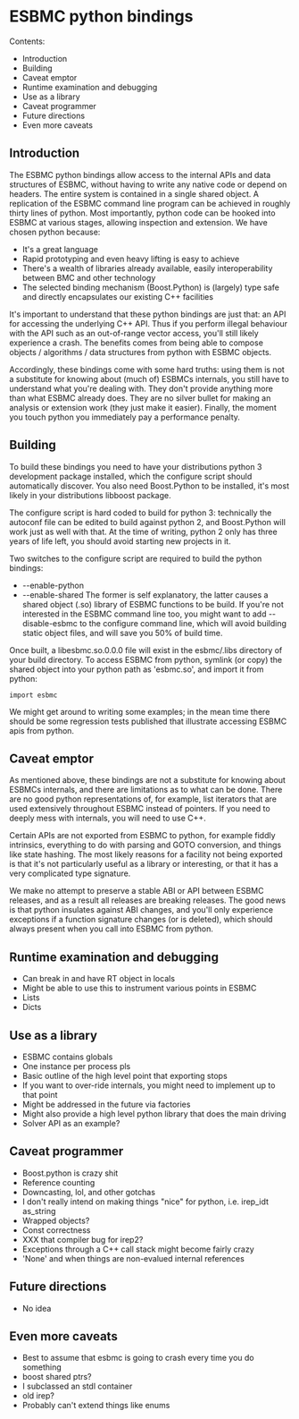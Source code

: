 # ESBMC python bindings

Contents:
 * Introduction
 * Building
 * Caveat emptor
 * Runtime examination and debugging
 * Use as a library
 * Caveat programmer
 * Future directions
 * Even more caveats

## Introduction

The ESBMC python bindings allow access to the internal APIs and data structures
of ESBMC, without having to write any native code or depend on headers. The
entire system is contained in a single shared object. A replication of the ESBMC
command line program can be achieved in roughly thirty lines of python. Most
importantly, python code can be hooked into ESBMC at various stages, allowing 
inspection and extension. We have chosen python because:
 * It's a great language
 * Rapid prototyping and even heavy lifting is easy to achieve
 * There's a wealth of libraries already available, easily interoperability
   between BMC and other technology
 * The selected binding mechanism (Boost.Python) is (largely) type safe and
   directly encapsulates our existing C++ facilities

It's important to understand that these python bindings are just that: an API
for accessing the underlying C++ API. Thus if you perform illegal behaviour
with the API such as an out-of-range vector access, you'll still likely
experience a crash. The benefits comes from being able to compose objects /
algorithms / data structures from python with ESBMC objects.

Accordingly, these bindings come with some hard truths: using them is not a
substitute for knowing about (much of) ESBMCs internals, you still have to
understand what you're dealing with. They don't provide anything more than
what ESBMC already does. They are no silver bullet for making an analysis or
extension work (they just make it easier). Finally, the moment you touch python
you immediately pay a performance penalty.

## Building

To build these bindings you need to have your distributions python 3 development
package installed, which the configure script should automatically discover. You
also need Boost.Python to be installed, it's most likely in your distributions
libboost package.

The configure script is hard coded to build for python 3: technically the
autoconf file can be edited to build against python 2, and Boost.Python will
work just as well with that. At the time of writing, python 2 only has three
years of life left, you should avoid starting new projects in it.

Two switches to the configure script are required to build the python bindings:
 * --enable-python
 * --enable-shared
The former is self explanatory, the latter causes a shared object (.so) library
of ESBMC functions to be build. If you're not interested in the ESBMC command
line too, you might want to add --disable-esbmc to the configure command line,
which will avoid building static object files, and will save you 50% of build
time.

Once built, a libesbmc.so.0.0.0 file will exist in the esbmc/.libs directory of
your build directory. To access ESBMC from python, symlink (or copy) the shared
object into your python path as 'esbmc.so', and import it from python:

    import esbmc

We might get around to writing some examples; in the mean time there should be
some regression tests published that illustrate accessing ESBMC apis from
python.

## Caveat emptor

As mentioned above, these bindings are not a substitute for knowing about ESBMCs
internals, and there are limitations as to what can be done. There are no good
python representations of, for example, list iterators that are used extensively
throughout ESBMC instead of pointers. If you need to deeply mess with internals,
you will need to use C++.

Certain APIs are not exported from ESBMC to python, for example fiddly
intrinsics, everything to do with parsing and GOTO conversion, and things like
state hashing. The most likely reasons for a facility not being exported is that
it's not particularly useful as a library or interesting, or that it has a very
complicated type signature.

We make no attempt to preserve a stable ABI or API between ESBMC releases, and
as a result all releases are breaking releases. The good news is that python
insulates against ABI changes, and you'll only experience exceptions if a
function signature changes (or is deleted), which should always present when you
call into ESBMC from python.

## Runtime examination and debugging

 * Can break in and have RT object in locals
 * Might be able to use this to instrument various points in ESBMC
 * Lists
 * Dicts

## Use as a library

 * ESBMC contains globals
 * One instance per process pls
 * Basic outline of the high level point that exporting stops
 * If you want to over-ride internals, you might need to implement up to that
   point
 * Might be addressed in the future via factories
 * Might also provide a high level python library that does the main driving
 * Solver API as an example?

## Caveat programmer

 * Boost.python is crazy shit
 * Reference counting
 * Downcasting, lol, and other gotchas
 * I don't really intend on making things "nice" for python, i.e. irep\_idt 
   as\_string
 * Wrapped objects?
 * Const correctness
 * XXX that compiler bug for irep2?
 * Exceptions through a C++ call stack might become fairly crazy
 * 'None' and when things are non-evalued internal references

## Future directions

 * No idea

## Even more caveats

 * Best to assume that esbmc is going to crash every time you do something
 * boost shared ptrs?
 * I subclassed an stdl container
 * old irep?
 * Probably can't extend things like enums
